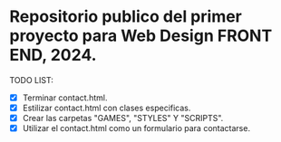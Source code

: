 # Repositorio publico del primer proyecto para Web Design FRONT END, 2024.


TODO LIST:
- [X] Terminar contact.html.
- [X] Estilizar contact.html con clases especificas.
- [X] Crear las carpetas "GAMES", "STYLES" Y "SCRIPTS".
- [X] Utilizar el contact.html como un formulario para contactarse.

